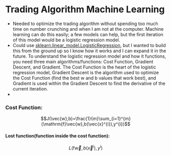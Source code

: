 # Trading Algorithm Machine Learning

- Needed to optimize the trading algorithm without spending too much time on number crunching and when I am not at the computer. Machine learning can do this easily; a few models can help, but the first iteration of this model would be a logistic regression model.
- Could use [sklearn.linear_model.LogisticRegression](https://scikit-learn.org/stable/modules/generated/sklearn.linear_model.LogisticRegression.html), but I wanted to build this from the ground up so I know how it works and I can expand it in the future. To understand the logistic regression model and how it functions, you need three main algorithms/functions: Cost Function, Gradient Descent, and Gradient. The Cost Function is the heart of the logistic regression model, Gradient Descent is the algorithm used to optimize the Cost Function (find the best w and b values that work best), and Gradient is used within the Gradient Descent to find the derivative of the current iteration.
- 

### Cost Function: 
$$J(\vec{w},b)=\frac{1}{m}\sum_{i=1}^{m}(\mathrm{f}\vec{w},b(\vec{x}^{i}),y^{i})$$
#### Lost function(function inside the cost function):
$$L(\mathrm{f}\vec{w},b(\vec{x}^{i}),y^{i})$$

